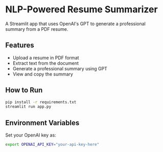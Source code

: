 # NLP-Powered Resume Summarizer

A Streamlit app that uses OpenAI's GPT to generate a professional summary from a PDF resume.

## Features

- Upload a resume in PDF format
- Extract text from the document
- Generate a professional summary using GPT
- View and copy the summary

## How to Run

```bash
pip install -r requirements.txt
streamlit run app.py
```

## Environment Variables

Set your OpenAI key as:

```bash
export OPENAI_API_KEY="your-api-key-here"
```
